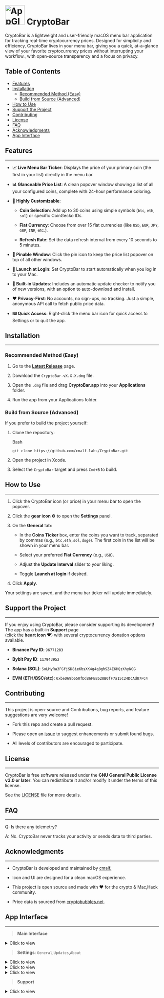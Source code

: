 
# <img width="64" height="64" alt="AppGlyphLarge" src="https://github.com/user-attachments/assets/97a33ec5-fcac-4538-bb95-477892316800" /> CryptoBar

CryptoBar is a lightweight and user-friendly macOS menu bar application for tracking real-time cryptocurrency prices. Designed for simplicity and efficiency, CryptoBar lives in your menu bar, giving you a quick, at-a-glance view of your favorite cryptocurrency prices without interrupting your workflow., with open-source transparency and a focus on privacy.

## Table of Contents

- [Features](#features)
- [Installation](#installation)
  - [Recommended Method (Easy)](#recommended-method-easy)
  - [Build from Source (Advanced)](#build-from-source-advanced)
- [How to Use](#how-to-use)
- [Support the Project](#support-the-project)
- [Contributing](#contributing)
- [License](#license)
- [FAQ](#faq)
- [Acknowledgments](#acknowledgments)
- [App Interface](app-nterface)

## Features
--------

-   **📈 Live Menu Bar Ticker**: Displays the price of your primary coin (the first in your list) directly in the menu bar.

-   **📊 Glanceable Price List**: A clean popover window showing a list of all your configured coins, complete with 24-hour performance coloring.

-   **🎨 Highly Customizable**:

    -   **Coin Selection**: Add up to 30 coins using simple symbols (`btc`, `eth`, `sol`) or specific CoinGecko IDs.

    -   **Fiat Currency**: Choose from over 15 fiat currencies (like `USD`, `EUR`, `JPY`, `GBP`, `INR`, etc.).

    -   **Refresh Rate**: Set the data refresh interval from every 10 seconds to 5 minutes.

-   **📍 Pinable Window**: Click the pin icon to keep the price list popover on top of all other windows.

-   **🚀 Launch at Login**: Set CryptoBar to start automatically when you log in to your Mac.

-   **🔄 Built-in Updates**: Includes an automatic update checker to notify you of new versions, with an option to auto-download and install.

-   **❤️ Privacy-First**: No accounts, no sign-ups, no tracking. Just a simple, anonymous API call to fetch public price data.

-   **⌨️ Quick Access**: Right-click the menu bar icon for quick access to Settings or to quit the app.

## Installation
------------

### Recommended Method (Easy)

1.  Go to the **[Latest Release](https://github.com/cmalf-labs/CryptoBar/releases/latest)** page.

2.  Download the `CryptoBar-vX.X.X.dmg` file.

3.  Open the `.dmg` file and drag **CryptoBar.app** into your **Applications** folder.

4.  Run the app from your Applications folder.


### Build from Source (Advanced)

If you prefer to build the project yourself:

1.  Clone the repository:

    Bash

    ```
    git clone https://github.com/cmalf-labs/CryptoBar.git

    ```

2.  Open the project in Xcode.

3.  Select the `CryptoBar` target and press `Cmd+B` to build.

## How to Use
----------

1.  Click the CryptoBar icon (or price) in your menu bar to open the popover.

2.  Click the **gear icon ⚙️** to open the **Settings** panel.

3.  On the **General** tab:

    -   In the **Coins Ticker** box, enter the coins you want to track, separated by commas (e.g., `btc,eth,sol,doge`). The first coin in the list will be shown in your menu bar.

    -   Select your preferred **Fiat Currency** (e.g., `USD`).

    -   Adjust the **Update Interval** slider to your liking.

    -   Toggle **Launch at login** if desired.

4.  Click **Apply**.

Your settings are saved, and the menu bar ticker will update immediately.

## Support the Project
-------------------

If you enjoy using CryptoBar, please consider supporting its development! The app has a built-in **Support** page <br> (click the **heart icon ❤️**) with several cryptocurrency donation options available.

-   **Binance Pay ID**: `96771283`

-   **Bybit Pay ID**: `117943952`

-   **Solana (SOL)**: `SoLMyRa3FGfjSD8ie6bsXK4g4q8ghSZ4E6HQzXhyNGG`

-   **EVM (ETH/BSC/etc)**: `0xbeD69b650fDdB6FBB528B0fF7a15C24DcAd87FC4`

## Contributing
------------

This project is open-source and Contributions, bug reports, and feature suggestions are very welcome!

-  Fork this repo and create a pull request.

-  Please open an [issue](https://github.com/cmalf-labs/CryptoBar/issues) to suggest enhancements or submit found bugs.

-  All levels of contributors are encouraged to participate.

## License
-------

CryptoBar is free software released under the **GNU General Public License v3.0 or later**. You can redistribute it and/or modify it under the terms of this license.

See the [LICENSE](https://www.gnu.org/licenses/gpl-3.0.en.html) file for more details.

## FAQ
---

Q: Is there any telemetry?

A: No. CryptoBar never tracks your activity or sends data to third parties.

## Acknowledgments
---------------

-   CryptoBar is developed and maintained by [cmalf.](https://github.com/cmalf-labs)

-   Icon and UI are designed for a clean macOS experience.

-   This project is open source and made with ❤️ for the crypto & Mac,Hack community.

-   Price data is sourced from [cryptobubbles.net](https://cryptobubbles.net/).

## App Interface
--------
>   **Main Interface**
<details>
  <summary>Click to view</summary>
  <img src="https://github.com/user-attachments/assets/6ccd2bb5-fabd-4444-bf74-500fea310ad5" alt="Main Interface">
</details>

>   **Settings**:  `General`,`Updates`,`About`
  
<details>
  <summary>Click to view</summary>
  <img src="https://github.com/user-attachments/assets/950a58a9-ad24-4762-a0e5-952cb1b26c34" alt="General">
</details>
<details>
  <summary>Click to view</summary>
  <img src="https://github.com/user-attachments/assets/5cace00c-ad76-45e5-a00b-2438d716cd7f" alt="Updates">
</details>
<details>
  <summary>Click to view</summary>
  <img src="https://github.com/user-attachments/assets/04b894ee-cfc5-4a1f-adbf-79f4d9535b3e" alt="About">
</details>

>   **Support**
  
<details>
  <summary>Click to view</summary>
  <img src="https://github.com/user-attachments/assets/6b35600c-43bc-40cb-82bf-aab7edbef364" alt="Support">
</details>
